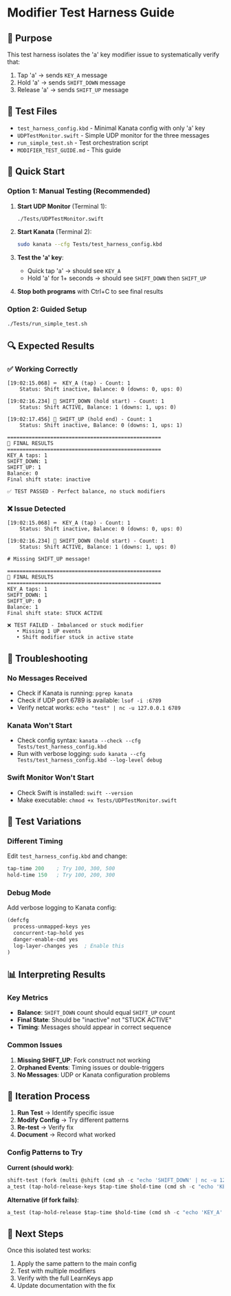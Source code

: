 # Modifier Test Harness Guide

## 🎯 Purpose

This test harness isolates the 'a' key modifier issue to systematically verify that:
1. Tap 'a' → sends `KEY_A` message
2. Hold 'a' → sends `SHIFT_DOWN` message  
3. Release 'a' → sends `SHIFT_UP` message

## 📁 Test Files

- `test_harness_config.kbd` - Minimal Kanata config with only 'a' key
- `UDPTestMonitor.swift` - Simple UDP monitor for the three messages
- `run_simple_test.sh` - Test orchestration script
- `MODIFIER_TEST_GUIDE.md` - This guide

## 🚀 Quick Start

### Option 1: Manual Testing (Recommended)

1. **Start UDP Monitor** (Terminal 1):
   ```bash
   ./Tests/UDPTestMonitor.swift
   ```

2. **Start Kanata** (Terminal 2):
   ```bash
   sudo kanata --cfg Tests/test_harness_config.kbd
   ```

3. **Test the 'a' key**:
   - Quick tap 'a' → should see `KEY_A`
   - Hold 'a' for 1+ seconds → should see `SHIFT_DOWN` then `SHIFT_UP`

4. **Stop both programs** with Ctrl+C to see final results

### Option 2: Guided Setup

```bash
./Tests/run_simple_test.sh
```

## 🔍 Expected Results

### ✅ Working Correctly
```
[19:02:15.068] ⌨️  KEY_A (tap) - Count: 1
    Status: Shift inactive, Balance: 0 (downs: 0, ups: 0)

[19:02:16.234] 🔽 SHIFT_DOWN (hold start) - Count: 1
    Status: Shift ACTIVE, Balance: 1 (downs: 1, ups: 0)

[19:02:17.456] 🔼 SHIFT_UP (hold end) - Count: 1
    Status: Shift inactive, Balance: 0 (downs: 1, ups: 1)

==================================================
🏁 FINAL RESULTS
==================================================
KEY_A taps: 1
SHIFT_DOWN: 1
SHIFT_UP: 1
Balance: 0
Final shift state: inactive

✅ TEST PASSED - Perfect balance, no stuck modifiers
```

### ❌ Issue Detected
```
[19:02:15.068] ⌨️  KEY_A (tap) - Count: 1
    Status: Shift inactive, Balance: 0 (downs: 0, ups: 0)

[19:02:16.234] 🔽 SHIFT_DOWN (hold start) - Count: 1
    Status: Shift ACTIVE, Balance: 1 (downs: 1, ups: 0)

# Missing SHIFT_UP message!

==================================================
🏁 FINAL RESULTS
==================================================
KEY_A taps: 1
SHIFT_DOWN: 1
SHIFT_UP: 0
Balance: 1
Final shift state: STUCK ACTIVE

❌ TEST FAILED - Imbalanced or stuck modifier
   • Missing 1 UP events
   • Shift modifier stuck in active state
```

## 🔧 Troubleshooting

### No Messages Received
- Check if Kanata is running: `pgrep kanata`
- Check if UDP port 6789 is available: `lsof -i :6789`
- Verify netcat works: `echo "test" | nc -u 127.0.0.1 6789`

### Kanata Won't Start
- Check config syntax: `kanata --check --cfg Tests/test_harness_config.kbd`
- Run with verbose logging: `sudo kanata --cfg Tests/test_harness_config.kbd --log-level debug`

### Swift Monitor Won't Start
- Check Swift is installed: `swift --version`
- Make executable: `chmod +x Tests/UDPTestMonitor.swift`

## 🧪 Test Variations

### Different Timing
Edit `test_harness_config.kbd` and change:
```lisp
tap-time 200    ; Try 100, 300, 500
hold-time 150   ; Try 100, 200, 300
```

### Debug Mode
Add verbose logging to Kanata config:
```lisp
(defcfg
  process-unmapped-keys yes
  concurrent-tap-hold yes
  danger-enable-cmd yes
  log-layer-changes yes  ; Enable this
)
```

## 📊 Interpreting Results

### Key Metrics
- **Balance**: `SHIFT_DOWN` count should equal `SHIFT_UP` count
- **Final State**: Should be "inactive" not "STUCK ACTIVE"
- **Timing**: Messages should appear in correct sequence

### Common Issues
1. **Missing SHIFT_UP**: Fork construct not working
2. **Orphaned Events**: Timing issues or double-triggers
3. **No Messages**: UDP or Kanata configuration problems

## 🔄 Iteration Process

1. **Run Test** → Identify specific issue
2. **Modify Config** → Try different patterns
3. **Re-test** → Verify fix
4. **Document** → Record what worked

### Config Patterns to Try

**Current (should work)**:
```lisp
shift-test (fork (multi @shift (cmd sh -c "echo 'SHIFT_DOWN' | nc -u 127.0.0.1 6789")) (cmd sh -c "echo 'SHIFT_UP' | nc -u 127.0.0.1 6789") ())
a_test (tap-hold-release-keys $tap-time $hold-time (cmd sh -c "echo 'KEY_A' | nc -u 127.0.0.1 6789") @shift-test ())
```

**Alternative (if fork fails)**:
```lisp
a_test (tap-hold-release $tap-time $hold-time (cmd sh -c "echo 'KEY_A' | nc -u 127.0.0.1 6789") (cmd sh -c "echo 'SHIFT_DOWN' | nc -u 127.0.0.1 6789") (cmd sh -c "echo 'SHIFT_UP' | nc -u 127.0.0.1 6789"))
```

## 📝 Next Steps

Once this isolated test works:
1. Apply the same pattern to the main config
2. Test with multiple modifiers
3. Verify with the full LearnKeys app
4. Update documentation with the fix 